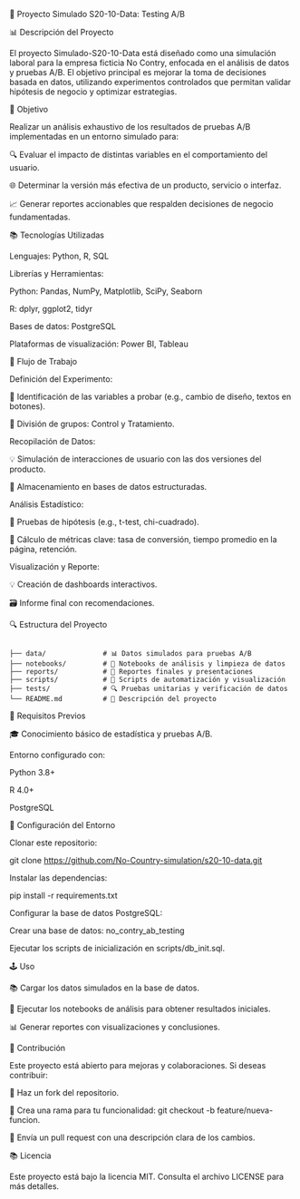 🔧 Proyecto Simulado S20-10-Data: Testing A/B

📊 Descripción del Proyecto

El proyecto Simulado-S20-10-Data está diseñado como una simulación laboral para la empresa ficticia No Contry, enfocada en el análisis de datos y pruebas A/B. El objetivo principal es mejorar la toma de decisiones basada en datos, utilizando experimentos controlados que permitan validar hipótesis de negocio y optimizar estrategias.

🎯 Objetivo

Realizar un análisis exhaustivo de los resultados de pruebas A/B implementadas en un entorno simulado para:

🔍 Evaluar el impacto de distintas variables en el comportamiento del usuario.

🌐 Determinar la versión más efectiva de un producto, servicio o interfaz.

📈 Generar reportes accionables que respalden decisiones de negocio fundamentadas.

📚 Tecnologías Utilizadas

Lenguajes: Python, R, SQL

Librerías y Herramientas:

Python: Pandas, NumPy, Matplotlib, SciPy, Seaborn

R: dplyr, ggplot2, tidyr

Bases de datos: PostgreSQL

Plataformas de visualización: Power BI, Tableau

🔄 Flujo de Trabajo

Definición del Experimento:

🔎 Identificación de las variables a probar (e.g., cambio de diseño, textos en botones).

🔄 División de grupos: Control y Tratamiento.

Recopilación de Datos:

💡 Simulación de interacciones de usuario con las dos versiones del producto.

📂 Almacenamiento en bases de datos estructuradas.

Análisis Estadístico:

🎯 Pruebas de hipótesis (e.g., t-test, chi-cuadrado).

🔢 Cálculo de métricas clave: tasa de conversión, tiempo promedio en la página, retención.

Visualización y Reporte:

💡 Creación de dashboards interactivos.

🗃️ Informe final con recomendaciones.

🔍 Estructura del Proyecto

```Simulado-S20-10-Data/

├── data/              # 📊 Datos simulados para pruebas A/B
├── notebooks/         # 📓 Notebooks de análisis y limpieza de datos
├── reports/           # 📑 Reportes finales y presentaciones
├── scripts/           # 🔧 Scripts de automatización y visualización
├── tests/             # 🔍 Pruebas unitarias y verificación de datos
└── README.md          # 📝 Descripción del proyecto
```

🔧 Requisitos Previos

🎓 Conocimiento básico de estadística y pruebas A/B.

Entorno configurado con:

Python 3.8+

R 4.0+

PostgreSQL

🔄 Configuración del Entorno

Clonar este repositorio:

git clone https://github.com/No-Country-simulation/s20-10-data.git

Instalar las dependencias:

pip install -r requirements.txt

Configurar la base de datos PostgreSQL:

Crear una base de datos: no_contry_ab_testing

Ejecutar los scripts de inicialización en scripts/db_init.sql.

🕹️ Uso

📚 Cargar los datos simulados en la base de datos.

📓 Ejecutar los notebooks de análisis para obtener resultados iniciales.

📊 Generar reportes con visualizaciones y conclusiones.

🔄 Contribución

Este proyecto está abierto para mejoras y colaboraciones. Si deseas contribuir:

🔄 Haz un fork del repositorio.

🔧 Crea una rama para tu funcionalidad: git checkout -b feature/nueva-funcion.

📢 Envía un pull request con una descripción clara de los cambios.

📚 Licencia

Este proyecto está bajo la licencia MIT. Consulta el archivo LICENSE para más detalles.
